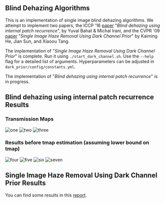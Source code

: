 ## Blind Dehazing Algorithms

This is an implementation of single image blind dehazing algorithms. We attempt to implement two papers, the ICCP '16 [paper](http://ieeexplore.ieee.org/document/7492870/) "*Blind dehazing using internal patch recurrence*", by Yuval Bahat & Michal Irani, and the CVPR '09 [paper](http://ieeexplore.ieee.org/stamp/stamp.jsp?arnumber=5567108) "*Single Image Haze Removal Using Dark Channel Prior*" by Kaiming He, Jian Sun, and Xiaoou Tang.

The implementation of "*Single Image Haze Removal Using Dark Channel Prior*" is complete. Run it using `./start_dark_channel.sh`. Use the `--help` flag for a detailed list of arguments. Hyperparameters can be adjusted in `dark_prior/config/constants.yml`.

The implementation of "*Blind dehazing using internal patch recurrence*" is in progress.

## Blind dehazing using internal patch recurrence Results

### Transmission Maps

![one](https://user-images.githubusercontent.com/13128829/38472254-f98ae5c6-3b9a-11e8-8dc4-38198c6668bf.png)
![two](https://user-images.githubusercontent.com/13128829/38472256-024bdca6-3b9b-11e8-8c7a-01d943103df0.png)
![three](https://user-images.githubusercontent.com/13128829/38472270-2866e048-3b9b-11e8-838a-d442b7440e2b.png)

### Results before tmap estimation (assuming lower bound on tmap)

![four](https://user-images.githubusercontent.com/13128829/38472275-2f58c13c-3b9b-11e8-9942-589a213b23f4.png)
![five](https://user-images.githubusercontent.com/13128829/38472279-3a66e400-3b9b-11e8-9385-b00f37e9c874.png)
![six](https://user-images.githubusercontent.com/13128829/38472280-44152430-3b9b-11e8-9ff3-4ab937cd48ff.png)
![seven](https://user-images.githubusercontent.com/13128829/38472283-53c515fc-3b9b-11e8-8d0e-6332385b7765.png)

## Single Image Haze Removal Using Dark Channel Prior Results

You can find some results in this [report](http://home.iitb.ac.in/~kalpesh1729/report.pdf).
